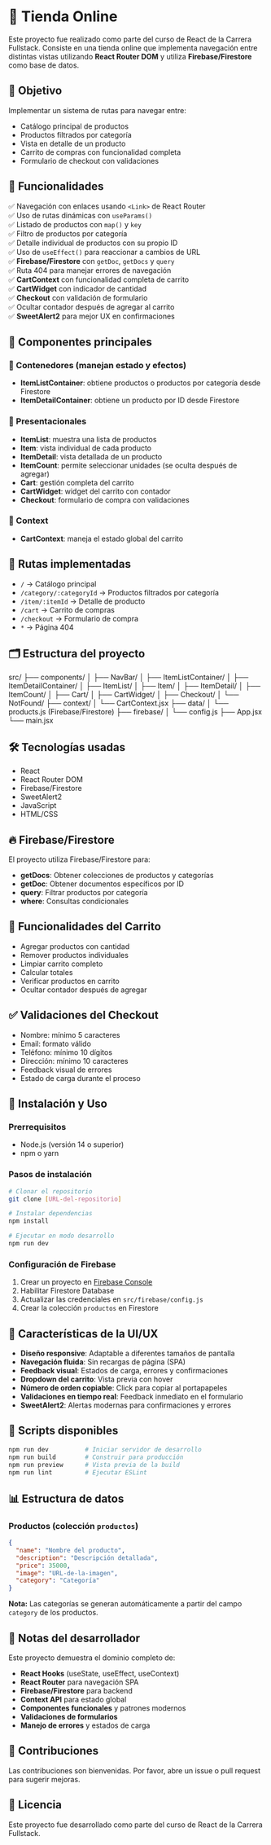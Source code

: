 # 🛒 Tienda Online 

Este proyecto fue realizado como parte del curso de React de la Carrera Fullstack. Consiste en una tienda online que implementa navegación entre distintas vistas utilizando **React Router DOM** y utiliza **Firebase/Firestore** como base de datos.

## 🎯 Objetivo

Implementar un sistema de rutas para navegar entre:

- Catálogo principal de productos
- Productos filtrados por categoría
- Vista en detalle de un producto
- Carrito de compras con funcionalidad completa
- Formulario de checkout con validaciones

## 🚀 Funcionalidades

✅ Navegación con enlaces usando `<Link>` de React Router  
✅ Uso de rutas dinámicas con `useParams()`  
✅ Listado de productos con `map()` y `key`  
✅ Filtro de productos por categoría  
✅ Detalle individual de productos con su propio ID  
✅ Uso de `useEffect()` para reaccionar a cambios de URL  
✅ **Firebase/Firestore** con `getDoc`, `getDocs` y `query`  
✅ Ruta 404 para manejar errores de navegación  
✅ **CartContext** con funcionalidad completa de carrito  
✅ **CartWidget** con indicador de cantidad  
✅ **Checkout** con validación de formulario  
✅ Ocultar contador después de agregar al carrito  
✅ **SweetAlert2** para mejor UX en confirmaciones  

## 🧩 Componentes principales

### 🔹 Contenedores (manejan estado y efectos)

- **ItemListContainer**: obtiene productos o productos por categoría desde Firestore
- **ItemDetailContainer**: obtiene un producto por ID desde Firestore

### 🔹 Presentacionales

- **ItemList**: muestra una lista de productos
- **Item**: vista individual de cada producto
- **ItemDetail**: vista detallada de un producto
- **ItemCount**: permite seleccionar unidades (se oculta después de agregar)
- **Cart**: gestión completa del carrito
- **CartWidget**: widget del carrito con contador
- **Checkout**: formulario de compra con validaciones

### 🔹 Context

- **CartContext**: maneja el estado global del carrito

## 🧭 Rutas implementadas

- `/` → Catálogo principal
- `/category/:categoryId` → Productos filtrados por categoría
- `/item/:itemId` → Detalle de producto
- `/cart` → Carrito de compras
- `/checkout` → Formulario de compra
- `*` → Página 404

## 🗂️ Estructura del proyecto

src/
├── components/
│ ├── NavBar/
│ ├── ItemListContainer/
│ ├── ItemDetailContainer/
│ ├── ItemList/
│ ├── Item/
│ ├── ItemDetail/
│ ├── ItemCount/
│ ├── Cart/
│ ├── CartWidget/
│ ├── Checkout/
│ └── NotFound/
├── context/
│ └── CartContext.jsx
├── data/
│ └── products.js (Firebase/Firestore)
├── firebase/
│ └── config.js
├── App.jsx
└── main.jsx

## 🛠️ Tecnologías usadas

- React
- React Router DOM
- Firebase/Firestore
- SweetAlert2
- JavaScript
- HTML/CSS

## 🔥 Firebase/Firestore

El proyecto utiliza Firebase/Firestore para:

- **getDocs**: Obtener colecciones de productos y categorías
- **getDoc**: Obtener documentos específicos por ID
- **query**: Filtrar productos por categoría
- **where**: Consultas condicionales

## 🛒 Funcionalidades del Carrito

- Agregar productos con cantidad
- Remover productos individuales
- Limpiar carrito completo
- Calcular totales
- Verificar productos en carrito
- Ocultar contador después de agregar

## ✅ Validaciones del Checkout

- Nombre: mínimo 5 caracteres
- Email: formato válido
- Teléfono: mínimo 10 dígitos
- Dirección: mínimo 10 caracteres
- Feedback visual de errores
- Estado de carga durante el proceso

## 🚀 Instalación y Uso

### Prerrequisitos
- Node.js (versión 14 o superior)
- npm o yarn

### Pasos de instalación
```bash
# Clonar el repositorio
git clone [URL-del-repositorio]

# Instalar dependencias
npm install

# Ejecutar en modo desarrollo
npm run dev
```

### Configuración de Firebase
1. Crear un proyecto en [Firebase Console](https://console.firebase.google.com/)
2. Habilitar Firestore Database
3. Actualizar las credenciales en `src/firebase/config.js`
4. Crear la colección `productos` en Firestore

## 📱 Características de la UI/UX

- **Diseño responsive**: Adaptable a diferentes tamaños de pantalla
- **Navegación fluida**: Sin recargas de página (SPA)
- **Feedback visual**: Estados de carga, errores y confirmaciones
- **Dropdown del carrito**: Vista previa con hover
- **Número de orden copiable**: Click para copiar al portapapeles
- **Validaciones en tiempo real**: Feedback inmediato en el formulario
- **SweetAlert2**: Alertas modernas para confirmaciones y errores

## 🔧 Scripts disponibles

```bash
npm run dev          # Iniciar servidor de desarrollo
npm run build        # Construir para producción
npm run preview      # Vista previa de la build
npm run lint         # Ejecutar ESLint
```

## 📊 Estructura de datos

### Productos (colección `productos`)
```json
{
  "name": "Nombre del producto",
  "description": "Descripción detallada",
  "price": 35000,
  "image": "URL-de-la-imagen",
  "category": "Categoría"
}
```

**Nota:** Las categorías se generan automáticamente a partir del campo `category` de los productos.




## 📝 Notas del desarrollador

Este proyecto demuestra el dominio completo de:
- **React Hooks** (useState, useEffect, useContext)
- **React Router** para navegación SPA
- **Firebase/Firestore** para backend
- **Context API** para estado global
- **Componentes funcionales** y patrones modernos
- **Validaciones de formularios**
- **Manejo de errores** y estados de carga

## 🤝 Contribuciones

Las contribuciones son bienvenidas. Por favor, abre un issue o pull request para sugerir mejoras.

## 📄 Licencia

Este proyecto fue desarrollado como parte del curso de React de la Carrera Fullstack.

